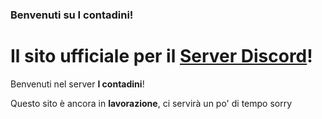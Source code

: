### Benvenuti su I contadini!
# Il sito ufficiale per il [Server Discord](https://i.ayds.ga/contadini)!

Benvenuti nel server **I contadini**!

Questo sito è ancora in **lavorazione**, ci servirà un po' di tempo sorry
